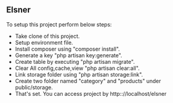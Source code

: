 
## Elsner

To setup this project perform below steps:

- Take clone of this project.
- Setup environment file.
- Install composer using "composer install".
- Generate a key "php artisan key:generate".
- Create table by executing "php artisan migrate".
- Clear All config,cache,view "php artisan clear:all".
- Link storage folder using "php artisan storage:link".
- Create two folder named "category" and "products" under public/storage.
- That's set. You can access project by http:://localhost/elsner

